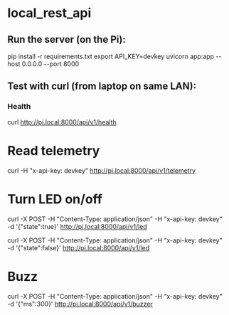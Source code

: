 # local_rest_api

## Run the server (on the Pi):
pip install -r requirements.txt
export API_KEY=devkey
uvicorn app:app --host 0.0.0.0 --port 8000

## Test with curl (from laptop on same LAN):
### Health
curl http://pi.local:8000/api/v1/health

# Read telemetry
curl -H "x-api-key: devkey" http://pi.local:8000/api/v1/telemetry

# Turn LED on/off
curl -X POST -H "Content-Type: application/json" -H "x-api-key: devkey" \
  -d '{"state":true}' http://pi.local:8000/api/v1/led

curl -X POST -H "Content-Type: application/json" -H "x-api-key: devkey" \
  -d '{"state":false}' http://pi.local:8000/api/v1/led

# Buzz
curl -X POST -H "Content-Type: application/json" -H "x-api-key: devkey" \
  -d '{"ms":300}' http://pi.local:8000/api/v1/buzzer

